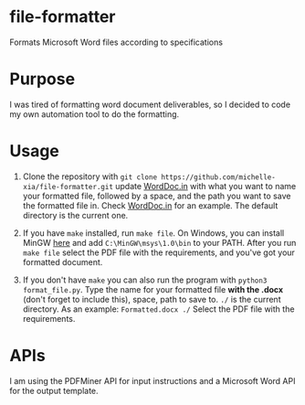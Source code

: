 # file-formatter
Formats Microsoft Word files according to specifications

# Purpose
I was tired of formatting word document deliverables, so I decided to code my own automation tool to do the formatting.

# Usage
1) Clone the repository with `git clone https://github.com/michelle-xia/file-formatter.git` update [WordDoc.in](WordDoc.in) with what you want to name your formatted file, followed by a space, and the path you want to save the formatted file in. Check [WordDoc.in](WordDoc.in) for an example. The default directory is the current one.

2) If you have `make` installed, run `make file`. On Windows, you can install MinGW [here](https://sourceforge.net/projects/mingw/files/latest/download?source=files) and add `C:\MinGW\msys\1.0\bin` to your PATH. After you run `make file` select the PDF file with the requirements, and you've got your formatted document.

3) If you don't have `make` you can also run the program with `python3 format_file.py`. Type the name for your formatted file **with the .docx** (don't forget to include this), space, path to save to. `./` is the current directory. As an example: ```Formatted.docx ./``` Select the PDF file with the requirements.

# APIs
I am using the PDFMiner API for input instructions and a Microsoft Word API for the output template.
